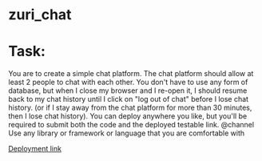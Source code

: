 # zuri_chat
# Task:
You are to create a simple chat platform.
The chat platform should allow at least 2 people to chat with each other.
You don't have to use any form of database, but when I close my browser and I re-open it, I should resume back to my chat history until I click on "log out of chat" before I lose chat history. (or if I stay away from the chat platform for more than 30 minutes, then I lose chat history).
You can deploy anywhere you like, but you'll be required to submit both the code and the deployed testable link.
@channel Use any library or framework or language that you are comfortable with

[Deployment link](http://vtupro.000webhostapp.com/zuri/chat/?_v=1.0.1)

